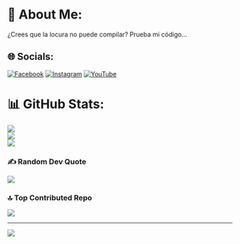 # 💫 About Me:
¿Crees que la locura no puede compilar? Prueba mi código...


## 🌐 Socials:
[![Facebook](https://img.shields.io/badge/Facebook-%231877F2.svg?logo=Facebook&logoColor=white)](https://facebook.com/whyl) [![Instagram](https://img.shields.io/badge/Instagram-%23E4405F.svg?logo=Instagram&logoColor=white)](https://instagram.com/gatonymous) [![YouTube](https://img.shields.io/badge/YouTube-%23FF0000.svg?logo=YouTube&logoColor=white)](https://youtube.com/@gatonymous) 
# 📊 GitHub Stats:
![](https://github-readme-stats.vercel.app/api?username=whyl&theme=merko&hide_border=false&include_all_commits=true&count_private=false)<br/>
![](https://nirzak-streak-stats.vercel.app/?user=gatonymous_&theme=merko&hide_border=false)<br/>
![](https://github-readme-stats.vercel.app/api/top-langs/?username=gatonymous&theme=merko&hide_border=false&include_all_commits=true&count_private=false&layout=compact)

### ✍️ Random Dev Quote
![](https://quotes-github-readme.vercel.app/api?type=horizontal&theme=dark)

### 🔝 Top Contributed Repo
![](https://github-contributor-stats.vercel.app/api?username=gatonymous&limit=5&theme=tokyonight&combine_all_yearly_contributions=true)

---
[![](https://visitcount.itsvg.in/api?id=gatonymous&icon=10&color=0)](https://visitcount.itsvg.in)

<!-- Proudly created with GPRM ( https://gprm.itsvg.in ) -->
